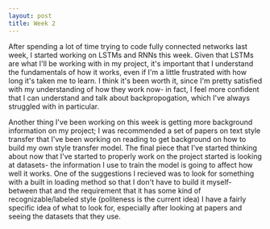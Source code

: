 ```yaml
---
layout: post
title: Week 2
---
```


After spending a lot of time trying to code fully connected networks last week, I started working on LSTMs and RNNs this week. Given that LSTMs are what I'll be working with in my project, it's important that I understand the fundamentals of how it works, even if I'm a little frustrated with how long it's taken me to learn. I think it's been worth it, since I'm pretty satisfied with my understanding of how they work now- in fact, I feel more confident that I can understand and talk about backpropogation, which I've always struggled with in particular.

Another thing I've been working on this week is getting more background information on my project; I was recommended a set of papers on text style transfer that I've been working on reading to get background on how to build my own style transfer model. The final piece that I've started thinking about now that I've started to properly work on the project started is looking at datasets- the information I use to train the model is going to affect how well it works. One of the suggestions I recieved was to look for something with a built in loading method so that I don't have to build it myself- between that and the requirement that it has some kind of recognizable/labeled style (politeness is the current idea) I have a fairly specific idea of what to look for, especially after looking at papers and seeing the datasets that they use.
